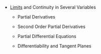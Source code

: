 * [Limits](https://else.fcim.utm.md/mod/resource/view.php?id=26963 "Limits") and Continuity in Several Variables
  * Partial Derivatives
  * Second Order Partial Derivatives
  * Partial Differential Equations  

  * Differentiability and Tangent Planes
